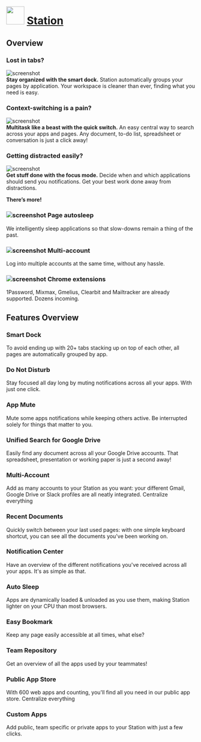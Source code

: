 ﻿# <img src="https://cdn.jsdelivr.net/gh/chtof/chocolatey-packages/automatic/station/station.png" width="48" height="48"/> [Station](https://chocolatey.org/packages/station)

## Overview

### Lost in tabs?
![screenshot](https://cdn.jsdelivr.net/gh/chtof/chocolatey-packages/automatic/station/screenshot1.png)  
**Stay organized with the smart dock.**
Station automatically groups your pages by application. Your workspace is cleaner than ever, finding what you need is easy.

### Context-switching is a pain?
![screenshot](https://cdn.jsdelivr.net/gh/chtof/chocolatey-packages/automatic/station/screenshot2.png)  
**Multitask like a beast with the quick switch.**
An easy central way to search across your apps and pages. Any document, to-do list, spreadsheet or conversation is just a click away!

### Getting distracted easily?
![screenshot](https://cdn.jsdelivr.net/gh/chtof/chocolatey-packages/automatic/station/screenshot3.png)  
**Get stuff done with the focus mode.**
Decide when and which applications should send you notifications. Get your best work done away from distractions.

**There’s more!**

### ![screenshot](https://cdn.jsdelivr.net/gh/chtof/chocolatey-packages/automatic/station/screenshot4.png) Page autosleep

We intelligently sleep applications so that slow-downs remain a thing of the past.

### ![screenshot](https://cdn.jsdelivr.net/gh/chtof/chocolatey-packages/automatic/station/screenshot5.png) Multi-account

Log into multiple accounts at the same time, without any hassle.

### ![screenshot](https://cdn.jsdelivr.net/gh/chtof/chocolatey-packages/automatic/station/screenshot6.png) Chrome extensions

1Password, Mixmax, Gmelius, Clearbit and Mailtracker are already supported. Dozens incoming.

## Features Overview

### Smart Dock
To avoid ending up with 20+ tabs stacking up on top of each other, all pages are automatically grouped by app.

### Do Not Disturb
Stay focused all day long by muting notifications across all your apps. With just one click.

### App Mute
Mute some apps notifications while keeping others active. Be interrupted solely for things that matter to you.

### Unified Search for Google Drive
Easily find any document across all your Google Drive accounts. That spreadsheet, presentation or working paper is just a second away!

### Multi-Account
Add as many accounts to your Station as you want: your different Gmail, Google Drive or Slack profiles are all neatly integrated.
Centralize everything

### Recent Documents
Quickly switch between your last used pages: with one simple keyboard shortcut, you can see all the documents you've been working on.

### Notification Center
Have an overview of the different notifications you've received across all your apps. It's as simple as that.

### Auto Sleep
Apps are dynamically loaded & unloaded as you use them, making Station lighter on your CPU than most browsers.

### Easy Bookmark
Keep any page easily accessible at all times, what else?

### Team Repository
Get an overview of all the apps used by your teammates!

### Public App Store
With 600 web apps and counting, you'll find all you need in our public app store.
Centralize everything

### Custom Apps
Add public, team specific or private apps to your Station with just a few clicks.